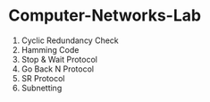 # Computer-Networks-Lab
1. Cyclic Redundancy Check 
2. Hamming Code 
3. Stop & Wait Protocol
4. Go Back N Protocol
5. SR Protocol 
6. Subnetting
